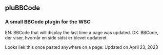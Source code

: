 ## pluBBCode
### A small BBCode plugin for the WSC

EN: BBCode that will display the last time a page was updated.
DK: BBCode, der viser, hvornår en side sidst er blevet opdateret.

Looks liek this once pasted anywhere on a page:
Updated on April 23, 2023

